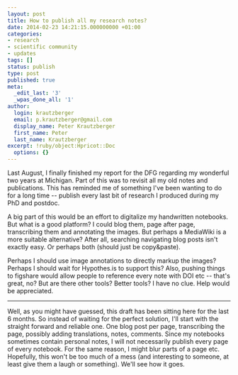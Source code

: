 ```yaml
---
layout: post
title: How to publish all my research notes?
date: 2014-02-23 14:21:15.000000000 +01:00
categories:
- research
- scientific community
- updates
tags: []
status: publish
type: post
published: true
meta:
  _edit_last: '3'
  _wpas_done_all: '1'
author:
  login: krautzberger
  email: p.krautzberger@gmail.com
  display_name: Peter Krautzberger
  first_name: Peter
  last_name: Krautzberger
excerpt: !ruby/object:Hpricot::Doc
  options: {}
---
```


Last August, I finally finished my report for the DFG regarding my wonderful two years at Michigan. Part of this was to revisit all my old notes and publications. This has reminded me of something I've been wanting to do for a long time -- publish every last bit of research I produced during my PhD and postdoc.

A big part of this would be an effort to digitalize my handwritten notebooks. But what is a good platform? I could blog them, page after page, transcribing them and annotating the images. But perhaps a MediaWiki is a more suitable alternative? After all, searching navigating blog posts isn't exactly easy. Or perhaps both (should just be copy&paste).

Perhaps I should use image annotations to directly markup the images? Perhaps I should wait for Hypothes.is to support this? Also, pushing things to figshare would allow people to reference every note with DOI etc -- that's great, no? But are there other tools? Better tools? I have no clue. Help would be appreciated.

---

Well, as you might have guessed, this draft has been sitting here for the last 6 months. So instead of waiting for the perfect solution, I'll start with the straight forward and reliable one. One blog post per page, transcribing the page, possibly adding translations, notes, comments. Since my notebooks sometimes contain personal notes, I will not necessarily publish every page of every notebook. For the same reason, I might blur parts of a page etc. Hopefully, this won't be too much of a mess (and interesting to someone, at least give them a laugh or something). We'll see how it goes.